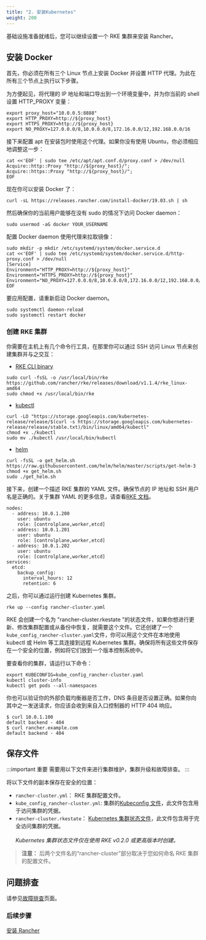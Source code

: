 ```yaml
---
title: "2. 安装Kubernetes"
weight: 200
---
```


基础设施准备就绪后，您可以继续设置一个 RKE 集群来安装 Rancher。

## 安装 Docker

首先，你必须在所有三个 Linux 节点上安装 Docker 并设置 HTTP 代理。为此在所有三个节点上执行以下步骤。

为方便起见，将代理的 IP 地址和端口导出到一个环境变量中，并为你当前的 shell 设置 HTTP_PROXY 变量：

```shell
export proxy_host="10.0.0.5:8888"
export HTTP_PROXY=http://${proxy_host}
export HTTPS_PROXY=http://${proxy_host}
export NO_PROXY=127.0.0.0/8,10.0.0.0/8,172.16.0.0/12,192.168.0.0/16
```

接下来配置 apt 在安装包时使用这个代理。如果你没有使用 Ubuntu，你必须相应地调整这一步：

```shell
cat <<'EOF' | sudo tee /etc/apt/apt.conf.d/proxy.conf > /dev/null
Acquire::http::Proxy "http://${proxy_host}/";
Acquire::https::Proxy "http://${proxy_host}/";
EOF
```

现在你可以安装 Docker 了：

```shell
curl -sL https://releases.rancher.com/install-docker/19.03.sh | sh
```

然后确保你的当前用户能够在没有 sudo 的情况下访问 Docker daemon：

```shell
sudo usermod -aG docker YOUR_USERNAME
```

配置 Docker daemon 使用代理来拉取镜像：

```shell
sudo mkdir -p mkdir /etc/systemd/system/docker.service.d
cat <<'EOF' | sudo tee /etc/systemd/system/docker.service.d/http-proxy.conf > /dev/null
[Service]
Environment="HTTP_PROXY=http://${proxy_host}"
Environment="HTTPS_PROXY=http://${proxy_host}"
Environment="NO_PROXY=127.0.0.0/8,10.0.0.0/8,172.16.0.0/12,192.168.0.0/16"
EOF
```

要应用配置，请重新启动 Docker daemon。

```shell
sudo systemctl daemon-reload
sudo systemctl restart docker
```

### 创建 RKE 集群

你需要在主机上有几个命令行工具，在那里你可以通过 SSH 访问 Linux 节点来创建集群并与之交互：

- [RKE CLI binary](/docs/rke/installation/_index)

```shell
sudo curl -fsSL -o /usr/local/bin/rke https://github.com/rancher/rke/releases/download/v1.1.4/rke_linux-amd64
sudo chmod +x /usr/local/bin/rke
```

- [kubectl](https://kubernetes.io/docs/tasks/tools/install-kubectl/)

```
curl -LO "https://storage.googleapis.com/kubernetes-release/release/$(curl -s https://storage.googleapis.com/kubernetes-release/release/stable.txt)/bin/linux/amd64/kubectl"
chmod +x ./kubectl
sudo mv ./kubectl /usr/local/bin/kubectl
```

- [helm](https://helm.sh/docs/intro/install/)

```
curl -fsSL -o get_helm.sh https://raw.githubusercontent.com/helm/helm/master/scripts/get-helm-3
chmod +x get_helm.sh
sudo ./get_helm.sh
```

接下来，创建一个描述 RKE 集群的 YAML 文件。确保节点的 IP 地址和 SSH 用户名是正确的。关于集群 YAML 的更多信息，请查看[RKE 文档](/docs/rke/example-yamls/_index)。

```
nodes:
  - address: 10.0.1.200
    user: ubuntu
    role: [controlplane,worker,etcd]
  - address: 10.0.1.201
    user: ubuntu
    role: [controlplane,worker,etcd]
  - address: 10.0.1.202
    user: ubuntu
    role: [controlplane,worker,etcd]
services:
  etcd:
    backup_config:
      interval_hours: 12
      retention: 6
```

之后，你可以通过运行创建 Kubernetes 集群。

```shell
rke up --config rancher-cluster.yaml
```

RKE 会创建一个名为 "rancher-cluster.rkestate "的状态文件，如果你想进行更新、修改集群配置或从备份中恢复，就需要这个文件。它还创建了一个`kube_config_rancher-cluster.yaml`文件，你可以用这个文件在本地使用 kubectl 或 Helm 等工具连接到远程 Kubernetes 集群。确保将所有这些文件保存在一个安全的位置，例如将它们放到一个版本控制系统中。

要查看你的集群，请运行以下命令：

```shell
export KUBECONFIG=kube_config_rancher-cluster.yaml
kubectl cluster-info
kubectl get pods --all-namespaces
```

你也可以验证你的外部负载均衡器是否工作，DNS 条目是否设置正确。如果你向其中之一发送请求，你应该会收到来自入口控制器的 HTTP 404 响应。

```shell
$ curl 10.0.1.100
default backend - 404
$ curl rancher.example.com
default backend - 404
```

## 保存文件

:::important 重要
需要用以下文件来进行集群维护，集群升级和故障排查。
:::

将以下文件的副本保存在安全的位置：

- `rancher-cluster.yml`： RKE 集群配置文件。
- `kube_config_rancher-cluster.yml`: 集群的[Kubeconfig 文件](/docs/rke/kubeconfig/_index)，此文件包含用于访问集群的凭据。
- `rancher-cluster.rkestate`： [Kubernetes 集群状态文件](/docs/rke/installation/_index)，此文件包含用于完全访问集群的凭据。<br/><br/>_Kubernetes 集群状态文件仅在使用 RKE v0.2.0 或更高版本时创建。_

> **注意：** 后两个文件名的“rancher-cluster”部分取决于您如何命名 RKE 集群的配置文件。

## 问题排查

请参见[故障排查](/docs/rancher2/installation_new/other-installation-methods/troubleshooting/_index)页面。

### 后续步骤

[安装 Rancher](../install-rancher/_index)
